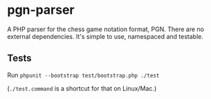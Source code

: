 pgn-parser
==========

A PHP parser for the chess game notation format, PGN. There are no external dependencies. It's simple to use, namespaced and testable.

Tests
-----

Run `phpunit --bootstrap test/bootstrap.php ./test`

(`./test.command` is a shortcut for that on Linux/Mac.)
